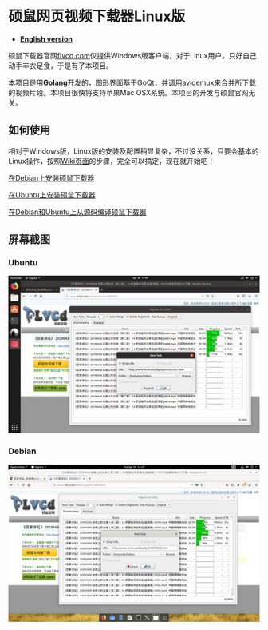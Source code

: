 # 硕鼠网页视频下载器Linux版

* [**English version**](https://github.com/dreamrover/bigrats-go/edit/master/README.md)

硕鼠下载器官网[flvcd.com](http://www.flvcd.com)仅提供Windows版客户端，对于Linux用户，只好自己动手丰衣足食，于是有了本项目。

本项目是用[**Golang**](https://golang.org/)开发的，图形界面基于[GoQt](https://github.com/visualfc/goqt)，并调用[avidemux](http://fixounet.free.fr/avidemux)来合并所下载的视频片段。本项目很快将支持苹果Mac OSX系统。本项目的开发与硕鼠官网无关。

## 如何使用
相对于Windows版，Linux版的安装及配置稍显复杂，不过没关系，只要会基本的Linux操作，按照[Wiki页面](https://github.com/dreamrover/bigrats-go/wiki/%E4%B8%AD%E6%96%87Wiki)的步骤，完全可以搞定，现在就开始吧！

[在Debian上安装硕鼠下载器](https://github.com/dreamrover/bigrats-go/wiki/%E5%9C%A8Debian%E4%B8%8A%E5%AE%89%E8%A3%85%E7%A1%95%E9%BC%A0%E4%B8%8B%E8%BD%BD%E5%99%A8)

[在Ubuntu上安装硕鼠下载器](https://github.com/dreamrover/bigrats-go/wiki/%E5%9C%A8Ubuntu%E4%B8%8A%E5%AE%89%E8%A3%85%E7%A1%95%E9%BC%A0%E4%B8%8B%E8%BD%BD%E5%99%A8)

[在Debian和Ubuntu上从源码编译硕鼠下载器](https://github.com/dreamrover/bigrats-go/wiki/%E5%9C%A8Debian%E5%92%8CUbuntu%E4%B8%8A%E4%BB%8E%E6%BA%90%E7%A0%81%E7%BC%96%E8%AF%91%E7%A1%95%E9%BC%A0%E4%B8%8B%E8%BD%BD%E5%99%A8)

## 屏幕截图
### Ubuntu
![image](https://github.com/dreamrover/screenshots/blob/master/bigrats-ubuntu-19.04.png)
### Debian
![image](https://github.com/dreamrover/screenshots/blob/master/bigrats-debian-buster.png)
